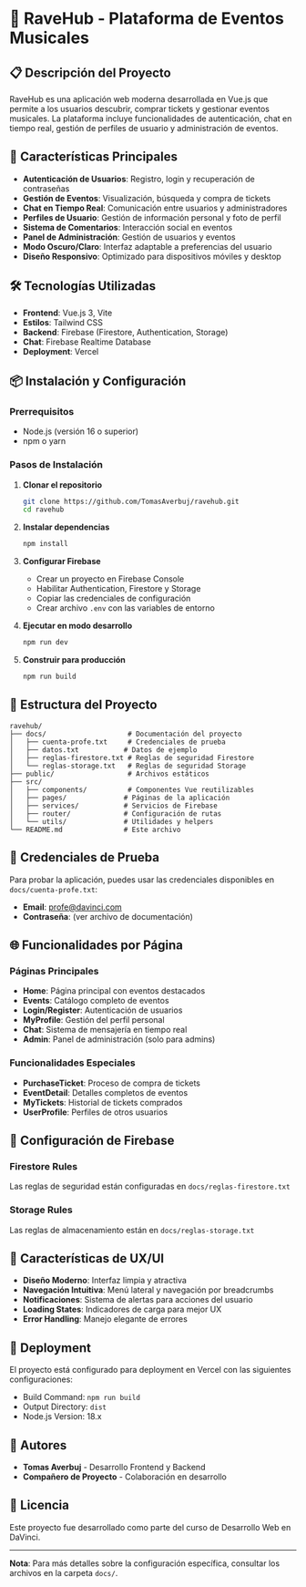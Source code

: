 # 🎵 RaveHub - Plataforma de Eventos Musicales

## 📋 Descripción del Proyecto

RaveHub es una aplicación web moderna desarrollada en Vue.js que permite a los usuarios descubrir, comprar tickets y gestionar eventos musicales. La plataforma incluye funcionalidades de autenticación, chat en tiempo real, gestión de perfiles de usuario y administración de eventos.

## 🚀 Características Principales

- **Autenticación de Usuarios**: Registro, login y recuperación de contraseñas
- **Gestión de Eventos**: Visualización, búsqueda y compra de tickets
- **Chat en Tiempo Real**: Comunicación entre usuarios y administradores
- **Perfiles de Usuario**: Gestión de información personal y foto de perfil
- **Sistema de Comentarios**: Interacción social en eventos
- **Panel de Administración**: Gestión de usuarios y eventos
- **Modo Oscuro/Claro**: Interfaz adaptable a preferencias del usuario
- **Diseño Responsivo**: Optimizado para dispositivos móviles y desktop

## 🛠️ Tecnologías Utilizadas

- **Frontend**: Vue.js 3, Vite
- **Estilos**: Tailwind CSS
- **Backend**: Firebase (Firestore, Authentication, Storage)
- **Chat**: Firebase Realtime Database
- **Deployment**: Vercel

## 📦 Instalación y Configuración

### Prerrequisitos
- Node.js (versión 16 o superior)
- npm o yarn

### Pasos de Instalación

1. **Clonar el repositorio**
   ```bash
   git clone https://github.com/TomasAverbuj/ravehub.git
   cd ravehub
   ```

2. **Instalar dependencias**
   ```bash
   npm install
   ```

3. **Configurar Firebase**
   - Crear un proyecto en Firebase Console
   - Habilitar Authentication, Firestore y Storage
   - Copiar las credenciales de configuración
   - Crear archivo `.env` con las variables de entorno

4. **Ejecutar en modo desarrollo**
   ```bash
   npm run dev
   ```

5. **Construir para producción**
   ```bash
   npm run build
   ```

## 📁 Estructura del Proyecto

```
ravehub/
├── docs/                    # Documentación del proyecto
│   ├── cuenta-profe.txt     # Credenciales de prueba
│   ├── datos.txt           # Datos de ejemplo
│   ├── reglas-firestore.txt # Reglas de seguridad Firestore
│   └── reglas-storage.txt   # Reglas de seguridad Storage
├── public/                  # Archivos estáticos
├── src/
│   ├── components/          # Componentes Vue reutilizables
│   ├── pages/              # Páginas de la aplicación
│   ├── services/           # Servicios de Firebase
│   ├── router/             # Configuración de rutas
│   └── utils/              # Utilidades y helpers
└── README.md               # Este archivo
```

## 🔐 Credenciales de Prueba

Para probar la aplicación, puedes usar las credenciales disponibles en `docs/cuenta-profe.txt`:

- **Email**: profe@davinci.com
- **Contraseña**: (ver archivo de documentación)

## 🌐 Funcionalidades por Página

### Páginas Principales
- **Home**: Página principal con eventos destacados
- **Events**: Catálogo completo de eventos
- **Login/Register**: Autenticación de usuarios
- **MyProfile**: Gestión del perfil personal
- **Chat**: Sistema de mensajería en tiempo real
- **Admin**: Panel de administración (solo para admins)

### Funcionalidades Especiales
- **PurchaseTicket**: Proceso de compra de tickets
- **EventDetail**: Detalles completos de eventos
- **MyTickets**: Historial de tickets comprados
- **UserProfile**: Perfiles de otros usuarios

## 🔧 Configuración de Firebase

### Firestore Rules
Las reglas de seguridad están configuradas en `docs/reglas-firestore.txt`

### Storage Rules
Las reglas de almacenamiento están en `docs/reglas-storage.txt`

## 📱 Características de UX/UI

- **Diseño Moderno**: Interfaz limpia y atractiva
- **Navegación Intuitiva**: Menú lateral y navegación por breadcrumbs
- **Notificaciones**: Sistema de alertas para acciones del usuario
- **Loading States**: Indicadores de carga para mejor UX
- **Error Handling**: Manejo elegante de errores

## 🚀 Deployment

El proyecto está configurado para deployment en Vercel con las siguientes configuraciones:
- Build Command: `npm run build`
- Output Directory: `dist`
- Node.js Version: 18.x

## 👥 Autores

- **Tomas Averbuj** - Desarrollo Frontend y Backend
- **Compañero de Proyecto** - Colaboración en desarrollo

## 📄 Licencia

Este proyecto fue desarrollado como parte del curso de Desarrollo Web en DaVinci.

---

**Nota**: Para más detalles sobre la configuración específica, consultar los archivos en la carpeta `docs/`. 